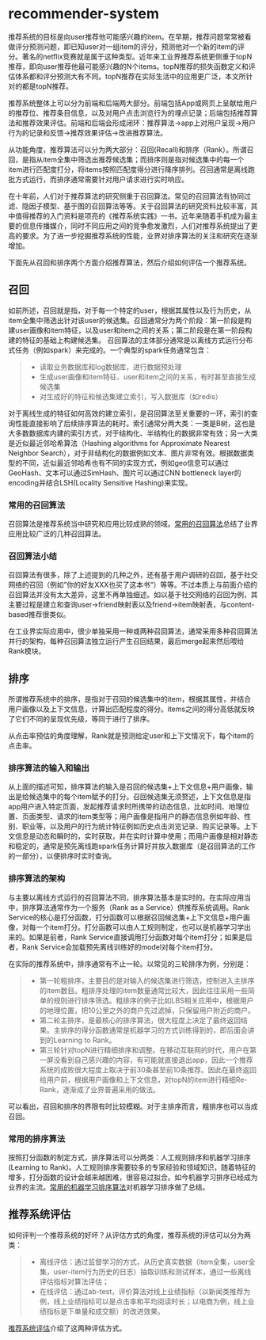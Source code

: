 # recommender-system

推荐系统的目标是向user推荐他可能感兴趣的item。在早期，推荐问题常常被看做评分预测问题，即已知user对一组item的评分，预测他对一个新的item的评分。著名的netflix竞赛就是属于这种类型。近年来工业界推荐系统更侧重于topN推荐，即向user推荐他最可能感兴趣的N个items。topN推荐的损失函数定义和评估体系都和评分预测大有不同。topN推荐在实际生活中的应用更广泛，本文所针对的都是topN推荐。

推荐系统整体上可以分为前端和后端两大部分。前端包括App或网页上呈献给用户的推荐位、推荐条目信息，以及对用户点击浏览行为的埋点记录；后端包括推荐算法和推荐效果评估。前端和后端会形成闭环：推荐算法->app上对用户呈现->用户行为的记录和反馈->推荐效果评估->改进推荐算法。

从功能角度，推荐算法可以分为两大部分：召回(Recall)和排序（Rank）。所谓召回，是指从item全集中筛选出推荐候选集；而排序则是指对候选集中的每一个item进行匹配度打分，将items按照匹配度得分进行降序排列。召回通常是离线跑批方式运行，而排序通常需要针对用户请求进行实时响应。

在十年前，人们对于推荐算法的研究侧重于召回算法。常见的召回算法有协同过滤、隐因子模型、基于图的召回算法等等。关于召回算法的研究资料比较丰富，其中值得推荐的入门资料是项亮的《推荐系统实践》一书。近年来随着手机成为最主要的信息传播媒介，同时不同应用之间的竞争愈发激烈，人们对推荐系统提出了更高的要求。为了进一步挖掘推荐系统的性能，业界对排序算法的关注和研究在逐渐增加。

下面先从召回和排序两个方面介绍推荐算法，然后介绍如何评估一个推荐系统。

## 召回
如前所述，召回就是指，对于每一个特定的user，根据其属性以及行为历史，从item全集中筛选出针对该user的候选集。召回通常分为两个阶段：第一阶段是构建user画像和item特征，以及user和item之间的关系；第二阶段是在第一阶段构建的特征的基础上构建候选集。
召回算法的主体部分通常是以离线方式运行分布式任务（例如spark）来完成的。一个典型的spark任务通常包含：
>* 读取业务数据库和log数据库，进行数据预处理
>* 生成user画像和item特征、user和item之间的关系，有时甚至直接生成候选集
>* 对生成好的特征和候选集建立索引，写入数据库（如redis）

对于离线生成的特征如何高效的建立索引，是召回算法至关重要的一环，索引的查询性能直接影响了后续排序算法的耗时。索引通常分两大类：一类是B树，这也是大多数数据库内建的索引方式，对于结构化、半结构化的数据非常有效；另一大类是近似最近邻哈希算法（Hashing algorithms for Approximate Nearest
Neighbor Search），对于非结构化的数据例如文本、图片非常有效。根据数据类型的不同，近似最近邻哈希也有不同的实现方式，例如geo信息可以通过GeoHash、文本可以通过SimHash、图片可以通过CNN bottleneck layer的encoding并结合LSH(Locality Sensitive Hashing)来实现。
### 常用的召回算法
召回算法是推荐系统当中研究和应用比较成熟的领域。[常用的召回算法][1]总结了业界应用比较广泛的几种召回算法。

### 召回算法小结
召回算法有很多，除了上述提到的几种之外，还有基于用户调研的召回，基于社交网络的召回（例如”你的好友XXX也买了这本书“）等等。不过本质上与前面介绍的召回算法并没有太大差异，这里不再单独细述。如以基于社交网络的召回为例，其主要过程是建立和查询user->friend映射表以及friend->item映射表，与content-based推荐很类似。

在工业界实际应用中，很少单独采用一种或两种召回算法，通常采用多种召回算法并行的架构，每种召回算法独立运行产生召回结果，最后merge起来然后喂给Rank模块。

## 排序
所谓推荐系统中的排序，是指对于召回的候选集中的item，根据其属性，并结合用户画像以及上下文信息，计算出匹配程度的得分。items之间的得分高低就反映了它们不同的呈现优先级，等同于进行了排序。

从点击率预估的角度理解，Rank就是预测给定user和上下文情况下，每个item的点击率。

### 排序算法的输入和输出
从上面的描述可知，排序算法的输入是召回的候选集+上下文信息+用户画像，输出是给候选集中的每个item赋予的打分。召回候选集无须赘述，上下文信息是指app用户进入特定页面，发起推荐请求时所携带的动态信息，比如时间、地理位置、页面类型、请求的item类型等；用户画像是指用户的静态信息例如年龄、性别、职业等，以及用户的行为统计特征例如历史点击浏览记录、购买记录等。上下文信息是动态和瞬时的，实时获取，并在实时计算中使用；而用户画像是相对静态和稳定的，通常是预先离线跑spark任务计算好并放入数据库（是召回算法的工作的一部分），以便排序时实时查询。

### 排序算法的架构
与主要以离线方式运行的召回算法不同，排序算法基本是实时的。在实际应用当中，排序算法通常作为一个服务（Rank as a Service）供推荐系统调用。Rank Service的核心是打分函数，打分函数可以根据召回候选集+上下文信息+用户画像，对每一个item打分。打分函数可以由人工规则制定，也可以是机器学习学出来的。如果是前者，Rank Service直接调用打分函数对每个item打分；如果是后者，Rank Service会加载预先离线训练好的model对每个item打分。

在实际的推荐系统中，排序通常有不止一轮。以常见的三轮排序为例，分别是：
>* 第一轮粗排序，主要目的是对输入的候选集进行筛选，控制进入主排序的item数目。粗排序处理的item数量通常比较大，因此往往采用一些简单的规则进行排序筛选。粗排序的例子比如LBS相关应用中，根据用户的地理位置，把10公里之外的商户先过滤掉，只保留用户附近的商户。
>* 第二轮主排序，是最核心的排序算法，很大程度上决定了最终返回结果。主排序的得分函数通常是机器学习的方式训练得到的，即后面会讲到的Learning to Rank。
>* 第三轮针对topN进行精细排序和调整。在移动互联网的时代，用户在第一屏没看到自己感兴趣的内容，有可能就直接退出app，因此一个推荐系统的成败很大程度上取决于前30条甚至前10条推荐。因此在最终返回给用户前，根据用户画像和上下文信息，对topN的item进行精细Re-Rank，逐渐成了业界普遍采用的做法。

可以看出，召回和排序的界限有时比较模糊。对于主排序而言，粗排序也可以当成召回。
### 常用的排序算法
按照打分函数的制定方式，排序算法可以分两类：人工规则排序和机器学习排序(Learning to Rank)。人工规则排序需要较多的专家经验和领域知识，随着特征的增多，打分函数的设计会越来越困难，很容易过拟合。如今机器学习排序已经成为业界的主流。[常用的机器学习排序算法][2]对机器学习排序做了总结。

## 推荐系统评估
如何评判一个推荐系统的好坏？从评估方式的角度，推荐系统的评估可以分为两类：
>* 离线评估：通过监督学习的方式，从历史真实数据（item全集，user全集，user-item行为历史的日志）抽取训练和测试样本，通过一些离线评估指标对算法评估；
>* 在线评估：通过ab-test，评价算法对线上业绩指标（以新闻类推荐为例，线上业绩指标可以是点击率和平均阅读时长；以电商为例，线上业绩指标是下单量和成交额）的改进效果。

[推荐系统评估][3]介绍了这两种评估方式。

[1]: https://github.com/pengxiaoo/recommender-system/blob/master/docs/recall.md
[2]: https://github.com/pengxiaoo/recommender-system/blob/master/docs/rank.md
[3]: https://github.com/pengxiaoo/recommender-system/blob/master/docs/evaluation.md
